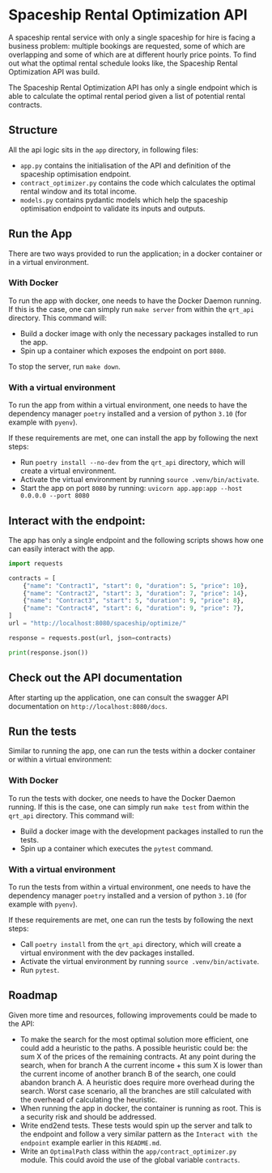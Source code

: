 # Spaceship Rental Optimization API

A spaceship rental service with only a single spaceship for hire is facing a business 
problem: multiple bookings are requested, some of which are overlapping and some of 
which are at different hourly price points. To find out what the optimal rental 
schedule looks like, the Spaceship Rental Optimization API was build. 

The Spaceship Rental Optimization API has only a single endpoint which is able 
to calculate the optimal rental period given a list of potential rental contracts.

## Structure

All the api logic sits in the `app` directory, in following files: 

- `app.py` contains the initialisation of the API and definition of the spaceship 
optimisation endpoint. 
- `contract_optimizer.py` contains the code which calculates the optimal rental window
and its total income.
- `models.py` contains pydantic models which help the spaceship optimisation endpoint
to validate its inputs and outputs.

## Run the App

There are two ways provided to run the application; in a docker container or in a 
virtual environment.

### With Docker

To run the app with docker, one needs to have the Docker Daemon running. If this is
the case, one can simply run `make server` from within the `qrt_api` directory. This 
command will: 
- Build a docker image with only the necessary packages installed
to run the app. 
- Spin up a container which exposes the endpoint on port `8080`.

To stop the server, run `make down`.

### With a virtual environment

To run the app from within a virtual environment, one needs to have the dependency
manager `poetry` installed and a version of python `3.10` (for example with `pyenv`). 

If these requirements are met, one can install the app by following the next steps:

- Run `poetry install --no-dev` from the `qrt_api` directory, which will create a 
virtual environment.
- Activate the virtual environment by running `source .venv/bin/activate`.
- Start the app on port `8080` by running: `uvicorn app.app:app --host 0.0.0.0 --port 8080`

## Interact with the endpoint:

The app has only a single endpoint and the following scripts shows how one can easily
interact with the app. 

```python
import requests

contracts = [
    {"name": "Contract1", "start": 0, "duration": 5, "price": 10},
    {"name": "Contract2", "start": 3, "duration": 7, "price": 14},
    {"name": "Contract3", "start": 5, "duration": 9, "price": 8},
    {"name": "Contract4", "start": 6, "duration": 9, "price": 7},
]
url = "http://localhost:8080/spaceship/optimize/"

response = requests.post(url, json=contracts)

print(response.json())

```

## Check out the API documentation

After starting up the application, one can consult the swagger API documentation 
on `http://localhost:8080/docs`.

## Run the tests

Similar to running the app, one can run the tests within a docker container or within
a virtual environment: 

### With Docker

To run the tests with docker, one needs to have the Docker Daemon running. If this is
the case, one can simply run `make test` from within the `qrt_api` directory. This 
command will: 

- Build a docker image with the development packages installed
to run the tests. 
- Spin up a container which executes the `pytest` command. 

### With a virtual environment

To run the tests from within a virtual environment, one needs to have the dependency
manager `poetry` installed and a version of python `3.10` (for example with `pyenv`). 

If these requirements are met, one can run the tests by following the next steps:

- Call `poetry install` from the `qrt_api` directory, which will create a 
virtual environment with the dev packages installed. 
- Activate the virtual environment by running `source .venv/bin/activate`.
- Run `pytest`.

## Roadmap

Given more time and resources, following improvements could be made to the API:

- To make the search for the most optimal solution more efficient, one could
add a heuristic to the paths. A possible heuristic could be: the sum X of the prices 
of the remaining contracts. At any point during the search, when for branch A the 
current income + this sum X is lower than the current income of another branch B of 
the search, one could abandon branch A. A heuristic does require more overhead during 
the search. Worst case scenario, all the branches are still calculated with the 
overhead of calculating the heuristic. 
- When running the app in docker, the container is running as root. This is a 
security risk and should be addressed. 
- Write end2end tests. These tests would spin up the server and talk to the endpoint 
and follow a very similar pattern as the `Interact with the endpoint` example earlier 
in this `README.md`.
- Write an `OptimalPath` class within the `app/contract_optimizer.py` module. This
could avoid the use of the global variable `contracts`. 

